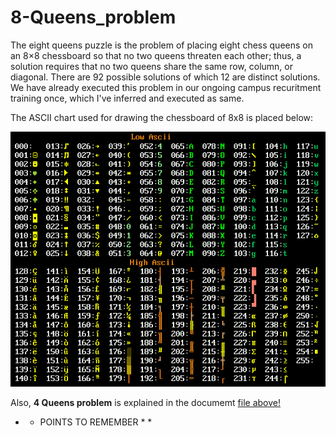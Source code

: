 # 8-Queens_problem

The eight queens puzzle is the problem of placing eight chess queens on an 8×8 chessboard so that no two queens threaten each other; thus, a solution requires that no two queens share the same row, column, or diagonal.
There are 92 possible solutions of which 12 are distinct solutions.
We have already executed this problem in our ongoing campus recuritment training once, which I've inferred and executed as same. 

The ASCII chart used for drawing the chessboard of 8x8 is placed below:

![Image of ASCII chart](https://github.com/Soumya1698/8-Queens_problem/blob/master/ascii.png)

Also, **4 Queens problem** is explained in the documemt [file above!](https://github.com/Soumya1698/8-Queens_problem/blob/master/4_Queens.docx)

* * POINTS TO REMEMBER * *
